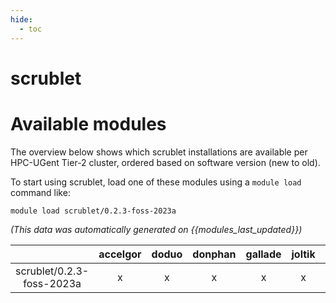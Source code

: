 ```yaml
---
hide:
  - toc
---
```


scrublet
========

# Available modules


The overview below shows which scrublet installations are available per HPC-UGent Tier-2 cluster, ordered based on software version (new to old).

To start using scrublet, load one of these modules using a `module load` command like:

```shell
module load scrublet/0.2.3-foss-2023a
```

*(This data was automatically generated on {{modules_last_updated}})*  

| |accelgor|doduo|donphan|gallade|joltik|shinx|
| :---: | :---: | :---: | :---: | :---: | :---: | :---: |
|scrublet/0.2.3-foss-2023a|x|x|x|x|x|x|
